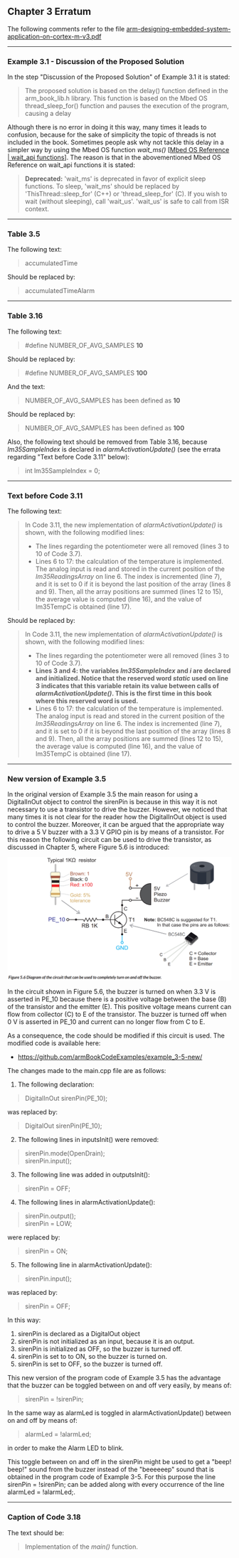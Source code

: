 ## Chapter 3 Erratum

The following comments refer to the file [arm-designing-embedded-system-application-on-cortex-m-v3.pdf](https://armkeil.blob.core.windows.net/developer/Files/pdf/ebook/arm-designing-embedded-system-application-on-cortex-m-v3.pdf)

---

### Example 3.1 - Discussion of the Proposed Solution

In the step "Discussion of the Proposed Solution" of Example 3.1 it is stated:

> The proposed solution is based on the delay() function defined in the arm_book_lib.h library. This
function is based on the Mbed OS thread_sleep_for() function and pauses the execution of the program,
causing a delay

Although there is no error in doing it this way, many times it leads to confusion, because for the sake of simplicity the topic of threads is not included in the book. Sometimes people ask why not tackle this delay in a simpler way by using the Mbed OS function *wait_ms()* [[Mbed OS Reference | wait_api functions](https://os.mbed.com/docs/mbed-os/v6.15/feature-i2c-doxy/group__platform__wait__api.html)]. The reason is that in the abovementioned Mbed OS Reference on wait_api functions it is stated:

> **Deprecated:**
> 'wait_ms' is deprecated in favor of explicit sleep functions. To sleep, 'wait_ms' should be replaced by 'ThisThread::sleep_for' (C++) or 'thread_sleep_for' (C). If you wish to wait (without sleeping), call 'wait_us'. 'wait_us' is safe to call from ISR context.

---

### Table 3.5

The following text:

> accumulatedTime

Should be replaced by:

> accumulatedTimeAlarm

---

### Table 3.16

The following text:

> #define NUMBER_OF_AVG_SAMPLES **10**

Should be replaced by:

> #define NUMBER_OF_AVG_SAMPLES **100**

And the text:

> NUMBER_OF_AVG_SAMPLES has been defined as **10**

Should be replaced by:

> NUMBER_OF_AVG_SAMPLES has been defined as **100**

Also, the following text should be removed from Table 3.16, because *lm35SampleIndex* is declared in *alarmActivationUpdate()* (see the errata regarding "Text before Code 3.11" below):

> int lm35SampleIndex = 0;

---

### Text before Code 3.11

The following text:

> In Code 3.11, the new implementation of *alarmActivationUpdate()* is shown, with the following
modified lines:
> - The lines regarding the potentiometer were all removed (lines 3 to 10 of Code 3.7).
> - Lines 6 to 17: the calculation of the temperature is implemented. The analog input is read and
stored in the current position of the *lm35ReadingsArray* on line 6. The index is incremented (line
7), and it is set to 0 if it is beyond the last position of the array (lines 8 and 9). Then, all the array
positions are summed (lines 12 to 15), the average value is computed (line 16), and the value of
lm35TempC is obtained (line 17).

Should be replaced by:

> In Code 3.11, the new implementation of *alarmActivationUpdate()* is shown, with the following
modified lines:
> - The lines regarding the potentiometer were all removed (lines 3 to 10 of Code 3.7).
> - **Lines 3 and 4: the variables *lm35SampleIndex* and *i* are declared and initialized. Notice that the reserved word *static* used on line 3 indicates that this variable retain its value between calls of *alarmActivationUpdate()*. This is the first time in this book where this reserved word is used.**
> - Lines 6 to 17: the calculation of the temperature is implemented. The analog input is read and
stored in the current position of the *lm35ReadingsArray* on line 6. The index is incremented (line
7), and it is set to 0 if it is beyond the last position of the array (lines 8 and 9). Then, all the array
positions are summed (lines 12 to 15), the average value is computed (line 16), and the value of
lm35TempC is obtained (line 17).

---

### New version of Example 3.5

In the original version of Example 3.5 the main reason for using a DigitalInOut object to control the sirenPin is because in this way it is not necessary to use a transistor to drive the buzzer. However, we noticed that many times it is not clear for the reader how the DigitalInOut object is used to control the buzzer. Moreover, it can be argued that the appropriate way to drive a 5 V buzzer with a 3.3 V GPIO pin is by means of a transistor. For this reason the following circuit can be used to drive the transistor, as discussed in Chapter 5, where Figure 5.6 is introduced:

<img src="https://github.com/armBookCodeExamples/Erratum/blob/main/Chapter3/Figure5-6.png" width="600">

In the circuit shown in Figure 5.6, the buzzer is turned on when 3.3 V is asserted in PE_10 because there is a positive voltage between the base (B) of the transistor and the emitter (E). This positive voltage means current can flow from collector (C) to E of the transistor. The buzzer is turned off when 0 V is asserted in PE_10 and current can no longer flow from C to E. 

As a consequence, the code should be modified if this circuit is used.
The modified code is available here:

- https://github.com/armBookCodeExamples/example_3-5-new/

The changes made to the main.cpp file are as follows:

1. The following declaration:

> DigitalInOut sirenPin(PE_10);

was replaced by:

> DigitalOut sirenPin(PE_10);

2. The following lines in inputsInit() were removed:

> sirenPin.mode(OpenDrain);  
> sirenPin.input();  

3. The following line was added in outputsInit():

> sirenPin = OFF;

4. The following lines in alarmActivationUpdate():

> sirenPin.output();                                     
> sirenPin = LOW; 

were replaced by:

> sirenPin = ON;

5. The following line in alarmActivationUpdate():

> sirenPin.input();                                     

was replaced by:

> sirenPin = OFF; 
 
In this way:
1. sirenPin is declared as a DigitalOut object
2. sirenPin is not initialized as an input, because it is an output.
3. sirenPin is initialized as OFF, so the buzzer is turned off.
4. sirenPin is set to to ON, so the buzzer is turned on.
5. sirenPin is set to OFF, so the buzzer is turned off.

This new version of the program code of Example 3.5 has the advantage that the buzzer can be toggled between on and off very easily, by means of:

> sirenPin = !sirenPin;

In the same way as alarmLed is toggled in alarmActivationUpdate() between on and off by means of:

> alarmLed = !alarmLed;

in order to make the Alarm LED to blink. 

This toggle between on and off in the sirenPin might be used to get a "beep! beep!" sound from the buzzer instead of the "beeeeeep" sound that is obtained in the program code of Example 3-5. For this purpose the line sirenPin = !sirenPin; can be added along with every occurrence of the line alarmLed = !alarmLed;.

---

### Caption of Code 3.18

The text should be:

> Implementation of the *main()* function.
